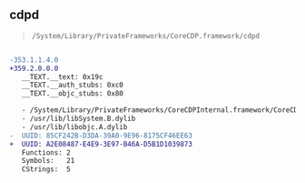 ## cdpd

> `/System/Library/PrivateFrameworks/CoreCDP.framework/cdpd`

```diff

-353.1.1.4.0
+359.2.0.0.0
   __TEXT.__text: 0x19c
   __TEXT.__auth_stubs: 0xc0
   __TEXT.__objc_stubs: 0x80

   - /System/Library/PrivateFrameworks/CoreCDPInternal.framework/CoreCDPInternal
   - /usr/lib/libSystem.B.dylib
   - /usr/lib/libobjc.A.dylib
-  UUID: 85CF242B-D3DA-39A0-9E96-8175CF46EE63
+  UUID: A2E08487-E4E9-3E97-B46A-D5B1D1039873
   Functions: 2
   Symbols:   21
   CStrings:  5

```
